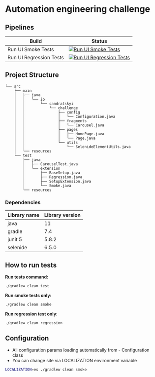 # Automation engineering challenge

## Pipelines

| Build                   | Status                                                                                                                                                                                                         |
|-------------------------|----------------------------------------------------------------------------------------------------------------------------------------------------------------------------------------------------------------|
| Run UI Smoke Tests      | [![Run UI Smoke Tests](https://github.com/isandratskiy/ae-challenge/actions/workflows/smoke_test.yml/badge.svg)](https://github.com/isandratskiy/ae-challenge/actions/workflows/smoke_test.yml)                |
| Run UI Regression Tests | [![Run UI Regression Tests](https://github.com/isandratskiy/ae-challenge/actions/workflows/regression_test.yml/badge.svg)](https://github.com/isandratskiy/ae-challenge/actions/workflows/regression_test.yml) |

## Project Structure

```
└── src
    ├── main
    │   ├── java
    │   │   └── io
    │   │       └── sandratskyi
    │   │           └── challenge
    │   │               ├── config
    │   │               │   └── Configuration.java
    │   │               ├── fragments
    │   │               │   └── Carousel.java
    │   │               ├── pages
    │   │               │   ├── HomePage.java
    │   │               │   └── Page.java
    │   │               └── utils
    │   │                   └── SelenideElementUtils.java
    │   └── resources
    └── test
        ├── java
        │   ├── CarouselTest.java
        │   └── extension
        │       ├── BaseSetup.java
        │       ├── Regression.java
        │       ├── SetupExtension.java
        │       └── Smoke.java
        └── resources

```

### Dependencies

| Library name | Library version |
|--------------|-----------------|
| java         | 11              |
| gradle       | 7.4             |
| junit 5      | 5.8.2           |
| selenide     | 6.5.0           |

## How to run tests

**Run tests command:**

```sh
./gradlew clean test
```

**Run smoke tests only:**

```sh
./gradlew clean smoke
```

**Run regression test only:**

```sh
./gradlew clean regression
```

## Configuration

* All configuration params loading automatically from - Configuration class
* You can change site via LOCALIZATION environment variable

```sh
LOCALIZATION=es ./gradlew clean smoke
```
